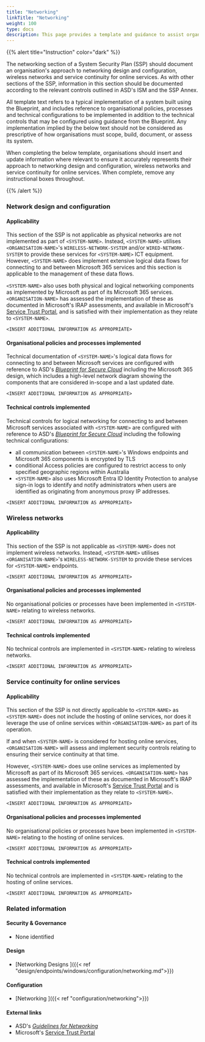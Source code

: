 ```yaml
---
title: "Networking"
linkTitle: "Networking"
weight: 100
type: docs
description: This page provides a template and guidance to assist organisations in documenting their approach to networking design and configuration, wireless networks and service continuity for online services associated with their system(s) built on ASD's Blueprint for Secure Cloud.
---
```


{{% alert title="Instruction" color="dark" %}}

The networking section of a System Security Plan (SSP) should document an organisation's approach to networking design and configuration, wireless networks and service continuity for online services. As with other sections of the SSP, information in this section should be documented according to the relevant controls outlined in ASD's ISM and the SSP Annex. 

All template text refers to a typical implementation of a system built using the Blueprint, and includes reference to organisational policies, processes and technical configurations to be implemented in addition to the technical controls that may be configured using guidance from the Blueprint. Any implementation implied by the below text should not be considered as prescriptive of how organisations must scope, build, document, or assess its system.

When completing the below template, organisations should insert and update information where relevant to ensure it accurately represents their approach to networking design and configuration, wireless networks and service continuity for online services. When complete, remove any instructional boxes throughout. 

{{% /alert %}}

### Network design and configuration

#### Applicability

This section of the SSP is not applicable as physical networks are not implemented as part of `<SYSTEM-NAME>`. Instead, `<SYSTEM-NAME>` utilises `<ORGANISATION-NAME>`'s `WIRELESS-NETWORK-SYSTEM` and/or `WIRED-NETWORK-SYSTEM` to provide these services for `<SYSTEM-NAME>` ICT equipment. However, `<SYSTEM-NAME>` does implement extensive logical data flows for connecting to and between Microsoft 365 services and this section is applicable to the management of these data flows. 

`<SYSTEM-NAME>` also uses both physical and logical networking components as implemented by Microsoft as part of its Microsoft 365 services. `<ORGANISATION-NAME>` has assessed the implementation of these as documented in Microsoft's IRAP assessments, and available in Microsoft's [Service Trust Portal](https://servicetrust.microsoft.com/), and is satisfied with their implementation as they relate to `<SYSTEM-NAME>`.

`<INSERT ADDITIONAL INFORMATION AS APPROPRIATE>`

#### Organisational policies and processes implemented

Technical documentation of `<SYSTEM-NAME>`'s logical data flows for connecting to and between Microsoft services are configured with reference to ASD's [*Blueprint for Secure Cloud*](https://blueprint.asd.gov.au) including the Microsoft 365 design, which includes a high-level network diagram showing the components that are considered in-scope and a last updated date.

`<INSERT ADDITIONAL INFORMATION AS APPROPRIATE>`

#### Technical controls implemented

Technical controls for logical networking for connecting to and between Microsoft services associated with `<SYSTEM-NAME>` are configured with reference to ASD's [*Blueprint for Secure Cloud*](https://blueprint.asd.gov.au) including the following technical configurations:

* all communication between `<SYSTEM-NAME>`'s Windows endpoints and Microsoft 365 components is encrypted by TLS
* conditional Access policies are configured to restrict access to only specified geographic regions within Australia 
* `<SYSTEM-NAME>` also uses Microsoft Entra ID Identity Protection to analyse sign-in logs to identify and notify administrators when users are identified as originating from anonymous proxy IP addresses. 

`<INSERT ADDITIONAL INFORMATION AS APPROPRIATE>`

### Wireless networks

#### Applicability

This section of the SSP is not applicable as `<SYSTEM-NAME>` does not implement wireless networks. Instead, `<SYSTEM-NAME>` utilises `<ORGANISATION-NAME>`'s `WIRELESS-NETWORK-SYSTEM` to provide these services for `<SYSTEM-NAME>` endpoints.

`<INSERT ADDITIONAL INFORMATION AS APPROPRIATE>`

#### Organisational policies and processes implemented

No organisational policies or processes have been implemented in `<SYSTEM-NAME>` relating to wireless networks.

`<INSERT ADDITIONAL INFORMATION AS APPROPRIATE>`

#### Technical controls implemented

No technical controls are implemented in `<SYSTEM-NAME>` relating to wireless networks.

`<INSERT ADDITIONAL INFORMATION AS APPROPRIATE>`

### Service continuity for online services

#### Applicability

This section of the SSP is not directly applicable to `<SYSTEM-NAME>` as `<SYSTEM-NAME>` does not include the hosting of online services, nor does it leverage the use of online services within `<ORGANISATION-NAME>` as part of its operation.

If and when `<SYSTEM-NAME>` is considered for hosting online services, `<ORGANISATION-NAME>` will assess and implement security controls relating to ensuring their service continuity at that time.

However, `<SYSTEM-NAME>` does use online services as implemented by Microsoft as part of its Microsoft 365 services. `<ORGANISATION-NAME>` has assessed the implementation of these as documented in Microsoft's IRAP assessments, and available in Microsoft's [Service Trust Portal](https://servicetrust.microsoft.com/) and is satisfied with their implementation as they relate to `<SYSTEM-NAME>`.

`<INSERT ADDITIONAL INFORMATION AS APPROPRIATE>`

#### Organisational policies and processes implemented

No organisational policies or processes have been implemented in `<SYSTEM-NAME>` relating to the hosting of online services.

`<INSERT ADDITIONAL INFORMATION AS APPROPRIATE>`

#### Technical controls implemented

No technical controls are implemented in `<SYSTEM-NAME>` relating to the hosting of online services.

`<INSERT ADDITIONAL INFORMATION AS APPROPRIATE>`

### Related information

#### Security & Governance

* None identified 

#### Design


* [Networking Designs ]({{< ref "design/endpoints/windows/configuration/networking.md">}})

#### Configuration

* [Networking ]({{< ref "configuration/networking">}})

#### External links

* ASD's [*Guidelines for Networking*](https://www.cyber.gov.au/resources-business-and-government/essential-cyber-security/ism/cyber-security-guidelines/guidelines-networking)
* Microsoft's [Service Trust Portal](https://servicetrust.microsoft.com/)